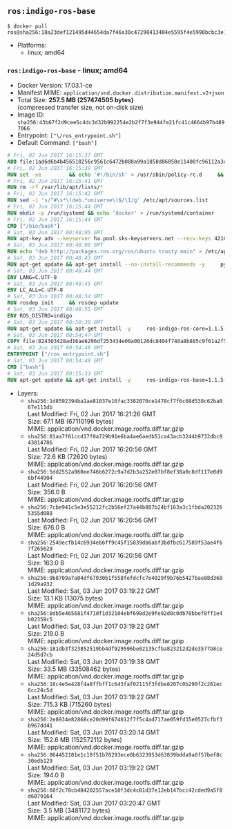 ## `ros:indigo-ros-base`

```console
$ docker pull ros@sha256:18a23def121495d44654da7f46a30c47298413404e5595f4e5990bcbc3e1c0f0
```

-	Platforms:
	-	linux; amd64

### `ros:indigo-ros-base` - linux; amd64

-	Docker Version: 17.03.1-ce
-	Manifest MIME: `application/vnd.docker.distribution.manifest.v2+json`
-	Total Size: **257.5 MB (257474505 bytes)**  
	(compressed transfer size, not on-disk size)
-	Image ID: `sha256:43b67f2d9cee5c4dc3d32b992254e2b2f7f3e944fe21fc41c4664b97b4897066`
-	Entrypoint: `["\/ros_entrypoint.sh"]`
-	Default Command: `["bash"]`

```dockerfile
# Fri, 02 Jun 2017 16:15:37 GMT
ADD file:1ad6d6b4b456510256c9561c6472b088a99a1858d86058e11408fc96112a3cee in / 
# Fri, 02 Jun 2017 16:15:39 GMT
RUN set -xe 		&& echo '#!/bin/sh' > /usr/sbin/policy-rc.d 	&& echo 'exit 101' >> /usr/sbin/policy-rc.d 	&& chmod +x /usr/sbin/policy-rc.d 		&& dpkg-divert --local --rename --add /sbin/initctl 	&& cp -a /usr/sbin/policy-rc.d /sbin/initctl 	&& sed -i 's/^exit.*/exit 0/' /sbin/initctl 		&& echo 'force-unsafe-io' > /etc/dpkg/dpkg.cfg.d/docker-apt-speedup 		&& echo 'DPkg::Post-Invoke { "rm -f /var/cache/apt/archives/*.deb /var/cache/apt/archives/partial/*.deb /var/cache/apt/*.bin || true"; };' > /etc/apt/apt.conf.d/docker-clean 	&& echo 'APT::Update::Post-Invoke { "rm -f /var/cache/apt/archives/*.deb /var/cache/apt/archives/partial/*.deb /var/cache/apt/*.bin || true"; };' >> /etc/apt/apt.conf.d/docker-clean 	&& echo 'Dir::Cache::pkgcache ""; Dir::Cache::srcpkgcache "";' >> /etc/apt/apt.conf.d/docker-clean 		&& echo 'Acquire::Languages "none";' > /etc/apt/apt.conf.d/docker-no-languages 		&& echo 'Acquire::GzipIndexes "true"; Acquire::CompressionTypes::Order:: "gz";' > /etc/apt/apt.conf.d/docker-gzip-indexes 		&& echo 'Apt::AutoRemove::SuggestsImportant "false";' > /etc/apt/apt.conf.d/docker-autoremove-suggests
# Fri, 02 Jun 2017 16:15:41 GMT
RUN rm -rf /var/lib/apt/lists/*
# Fri, 02 Jun 2017 16:15:42 GMT
RUN sed -i 's/^#\s*\(deb.*universe\)$/\1/g' /etc/apt/sources.list
# Fri, 02 Jun 2017 16:15:44 GMT
RUN mkdir -p /run/systemd && echo 'docker' > /run/systemd/container
# Fri, 02 Jun 2017 16:15:44 GMT
CMD ["/bin/bash"]
# Sat, 03 Jun 2017 00:48:05 GMT
RUN apt-key adv --keyserver ha.pool.sks-keyservers.net --recv-keys 421C365BD9FF1F717815A3895523BAEEB01FA116
# Sat, 03 Jun 2017 00:48:06 GMT
RUN echo "deb http://packages.ros.org/ros/ubuntu trusty main" > /etc/apt/sources.list.d/ros-latest.list
# Sat, 03 Jun 2017 00:48:43 GMT
RUN apt-get update && apt-get install --no-install-recommends -y     python-rosdep     python-rosinstall     python-vcstools     && rm -rf /var/lib/apt/lists/*
# Sat, 03 Jun 2017 00:48:44 GMT
ENV LANG=C.UTF-8
# Sat, 03 Jun 2017 00:48:45 GMT
ENV LC_ALL=C.UTF-8
# Sat, 03 Jun 2017 00:48:54 GMT
RUN rosdep init     && rosdep update
# Sat, 03 Jun 2017 00:48:55 GMT
ENV ROS_DISTRO=indigo
# Sat, 03 Jun 2017 00:50:30 GMT
RUN apt-get update && apt-get install -y     ros-indigo-ros-core=1.1.5-0*     && rm -rf /var/lib/apt/lists/*
# Sat, 03 Jun 2017 00:54:47 GMT
COPY file:824303428ad16ae6296df253434e00a00126dc8404f740a8b885c9f61a2f5fcb in / 
# Sat, 03 Jun 2017 00:54:48 GMT
ENTRYPOINT ["/ros_entrypoint.sh"]
# Sat, 03 Jun 2017 00:54:49 GMT
CMD ["bash"]
# Sat, 03 Jun 2017 00:55:33 GMT
RUN apt-get update && apt-get install -y     ros-indigo-ros-base=1.1.5-0*     && rm -rf /var/lib/apt/lists/*
```

-	Layers:
	-	`sha256:1d8592394ba1ae81037e16fac3382070ce1478cf7f6c68d538c62ba067e111db`  
		Last Modified: Fri, 02 Jun 2017 16:21:26 GMT  
		Size: 67.1 MB (67110196 bytes)  
		MIME: application/vnd.docker.image.rootfs.diff.tar.gzip
	-	`sha256:01aa7f61ccd17f0a729b91e6ba4ae6aedb51ca43acb3244b9732dbc043814786`  
		Last Modified: Fri, 02 Jun 2017 16:20:56 GMT  
		Size: 72.6 KB (72620 bytes)  
		MIME: application/vnd.docker.image.rootfs.diff.tar.gzip
	-	`sha256:5dd2552a960ee746b6272c9a7d2b3a252e07bf8ef38a0c8df117e0d96bf44904`  
		Last Modified: Fri, 02 Jun 2017 16:20:56 GMT  
		Size: 356.0 B  
		MIME: application/vnd.docker.image.rootfs.diff.tar.gzip
	-	`sha256:7cbe941c5e3e55212fc2b56ef27a44b887b24bf163a3c1fbda2023265355d088`  
		Last Modified: Fri, 02 Jun 2017 16:20:56 GMT  
		Size: 676.0 B  
		MIME: application/vnd.docker.image.rootfs.diff.tar.gzip
	-	`sha256:2549ecfb14c6934eb6ff9c45f15839db6abf3bdfbc617589f53ae4f67f265629`  
		Last Modified: Fri, 02 Jun 2017 16:20:56 GMT  
		Size: 163.0 B  
		MIME: application/vnd.docker.image.rootfs.diff.tar.gzip
	-	`sha256:9b8709a7a04df67030b1f558fefdcfc7e4029f9b76b5427bae88d3681d29a932`  
		Last Modified: Sat, 03 Jun 2017 03:19:22 GMT  
		Size: 13.1 KB (13075 bytes)  
		MIME: application/vnd.docker.image.rootfs.diff.tar.gzip
	-	`sha256:8db5e465681f471df1d32104ebf698d2e9fe92d0c0db78bbef8ff1e4b02358c5`  
		Last Modified: Sat, 03 Jun 2017 03:19:22 GMT  
		Size: 219.0 B  
		MIME: application/vnd.docker.image.rootfs.diff.tar.gzip
	-	`sha256:181db3f323852519bb4df929596be02135cfba823212d2de3577b8ce24d5d7cb`  
		Last Modified: Sat, 03 Jun 2017 03:19:38 GMT  
		Size: 33.5 MB (33508462 bytes)  
		MIME: application/vnd.docker.image.rootfs.diff.tar.gzip
	-	`sha256:18c4e5e428f4a8ffbff1c643faf02115f3fdbe8207c0b290f2c261ec6cc24c5d`  
		Last Modified: Sat, 03 Jun 2017 03:19:22 GMT  
		Size: 715.3 KB (715260 bytes)  
		MIME: application/vnd.docker.image.rootfs.diff.tar.gzip
	-	`sha256:2e8934e82868ce20d99f674012f7f5c4ad717ae059fd35e0527cfbf3b967dd41`  
		Last Modified: Sat, 03 Jun 2017 03:20:14 GMT  
		Size: 152.6 MB (152572112 bytes)  
		MIME: application/vnd.docker.image.rootfs.diff.tar.gzip
	-	`sha256:864452181e1c18f51b78293ece0b6323953d63839bdda9a6f57bef8c30edb129`  
		Last Modified: Sat, 03 Jun 2017 03:19:22 GMT  
		Size: 194.0 B  
		MIME: application/vnd.docker.image.rootfs.diff.tar.gzip
	-	`sha256:60f2c78cb484202557ace10f3dc4c01d37e12eb147bcc42cded9a5f8d6079164`  
		Last Modified: Sat, 03 Jun 2017 03:20:47 GMT  
		Size: 3.5 MB (3481172 bytes)  
		MIME: application/vnd.docker.image.rootfs.diff.tar.gzip
